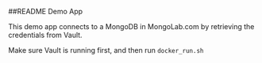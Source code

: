 ##README Demo App

This demo app connects to a MongoDB in MongoLab.com by retrieving the credentials from Vault.

Make sure Vault is running first, and then run `docker_run.sh`
